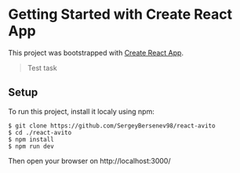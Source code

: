 # Getting Started with Create React App

This project was bootstrapped with [Create React App](https://github.com/facebook/create-react-app).

>Test task

## Setup

To run this project, install it localy using npm:

```shell
$ git clone https://github.com/SergeyBersenev98/react-avito
$ cd ./react-avito
$ npm install
$ npm run dev
```

Then open your browser on http://localhost:3000/
